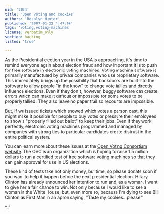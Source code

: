 ```yaml
---
nid: '2024'
title: 'Open voting and cookies'
authors: 'Rosalyn Hunter'
published: '2007-01-22 4:47:56'
tags: 'voting,voting-machines'
license: verbatim_only
section: hacking
listed: 'true'

---
```

As the Presidential election year in the USA is approaching, it's time to remind everyone again about election fraud and how important it is to push for free software in electronic voting machines. Voting machine software is primarily manufactured by private companies who use proprietary software. This immediately brings up the possibility that backdoors are built into the software to allow people "in the know" to change vote tallies and directly influence elections. Even if they don't, however, buggy software can create errors which can make it difficult or impossible for some votes to be properly tallied. They also leave no paper trail so recounts are impossible.

But, if we issued tickets which showed which votes a person cast, this might make it possible for people to buy votes or pressure their employees to show a "properly filled out ballot" to keep their jobs. Even if they work perfectly, electronic voting machines programmed and managed by companies with strong ties to particular candidates create distrust in the entire political system.

You can learn more about these issues at the [Open Voting Consortium website](http://www.openvotingconsortium.org/). The OVC is an organization which is hoping to raise 1.5 million dollars to run a certified test of free software voting machines so that they can gain approval for use in US elections.

These kind of tests take not only money, but time, so please donate soon if you want to help it happen before the next presidential election. Hillary Clinton has already announced her intention to run and, as a woman, I want to give her a fair chance to win. Not only because I would like to see a woman in the White House, but, even more so, because I'm dying to see Bill Clinton as First Man in an apron saying, "Taste my cookies...please."

^_^

